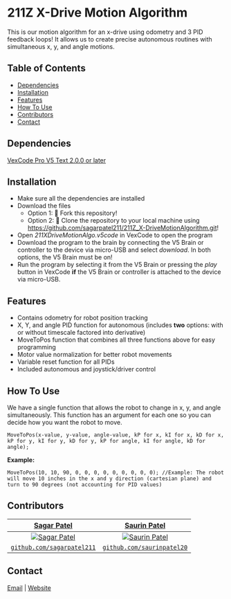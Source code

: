 # 211Z X-Drive Motion Algorithm
This is our motion algorithm for an x-drive using odometry and 3 PID feedback loops! It allows us to create precise autonomous routines with simultaneous x, y, and angle motions.


## Table of Contents
* [Dependencies](#dependencies)
* [Installation](#installation)
* [Features](#features)
* [How To Use](#how-to-use)
* [Contributors](#contributors)
* [Contact](#contact)


## Dependencies
[VexCode Pro V5 Text 2.0.0 or later](https://www.vexrobotics.com/vexcode-download)


## Installation
* Make sure all the dependencies are installed
* Download the files
  * Option 1: 🍴 Fork this repository!
  * Option 2: 🧪 Clone the repository to your local machine using https://github.com/sagarpatel211/211Z_X-DriveMotionAlgorithm.git!
* Open *211XDriveMotionAlgo.v5code* in VexCode to open the program
* Download the program to the brain by connecting the V5 Brain or controller to the device via micro-USB and select *download*. In both options, the V5 Brain must be on!
* Run the program by selecting it from the V5 Brain or pressing the *play* button in VexCode **if** the V5 Brain or controller is attached to the device via micro-USB.


## Features
* Contains odometry for robot position tracking
* X, Y, and angle PID function for autonomous (includes **two** options: with or without timescale factored into derivative)
* MoveToPos function that combines all three functions above for easy programming
* Motor value normalization for better robot movements
* Variable reset function for all PIDs
* Included autonomous and joystick/driver control


## How To Use
We have a single function that allows the robot to change in x, y, and angle simultaneously. This function has an argument for each one so you can decide how you want the robot to move.
```
MoveToPos(x-value, y-value, angle-value, kP for x, kI for x, kD for x, kP for y, kI for y, kD for y, kP for angle, kI for angle, kD for angle); 
```
**Example:**
```
MoveToPos(10, 10, 90, 0, 0, 0, 0, 0, 0, 0, 0, 0); //Example: The robot will move 10 inches in the x and y direction (cartesian plane) and turn to 90 degrees (not accounting for PID values)
```


## Contributors
| <a href="https://github.com/sagarpatel211" target="_blank">**Sagar Patel**</a> | <a href="http://github.com/saurinpatel20" target="_blank">**Saurin Patel**</a> |
| :---: |:---:|
| [![Sagar Patel](https://avatars1.githubusercontent.com/u/34544263?s=200)](https://github.com/sagarpatel211)    | [![Saurin Patel](https://avatars3.githubusercontent.com/u/62221622?s=200)](http://github.com/saurinpatel20) |
| <a href="https://github.com/sagarpatel211" target="_blank">`github.com/sagarpatel211`</a> | <a href="http://github.com/saurinpatel20" target="_blank">`github.com/saurinpatel20`</a> |


## Contact
[Email](mailto:sa24pate@uwaterloo.ca) | [Website](https://sagarpatel211.github.io/)
